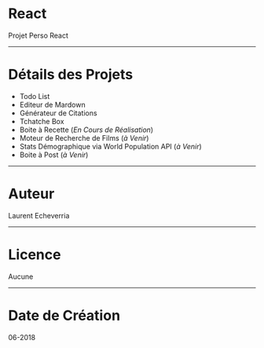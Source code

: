 # React

Projet Perso React

---

# Détails des Projets

* Todo List
* Editeur de Mardown
* Générateur de Citations
* Tchatche Box
* Boite à Recette (_En Cours de Réalisation_)
* Moteur de Recherche de Films (_à Venir_)
* Stats Démographique via World Population API (_à Venir_)
* Boite à Post (_à Venir_)

---

# Auteur

Laurent Echeverria 

---

# Licence

Aucune

---

# Date de Création

06-2018
